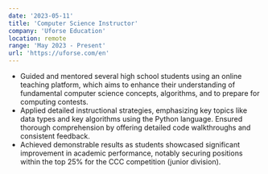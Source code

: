```yaml
---
date: '2023-05-11'
title: 'Computer Science Instructor'
company: 'Uforse Education'
location: remote
range: 'May 2023 - Present'
url: 'https://uforse.com/en'
---
```


- Guided and mentored several high school students using an online teaching platform, which aims to enhance their understanding of fundamental computer science concepts, algorithms, and to prepare for computing contests.
- Applied detailed instructional strategies, emphasizing key topics like data types and key algorithms using the Python language. Ensured thorough comprehension by offering detailed code walkthroughs and consistent feedback.
- Achieved demonstrable results as students showcased significant improvement in academic performance, notably securing positions within the top 25% for the CCC competition (junior division).
